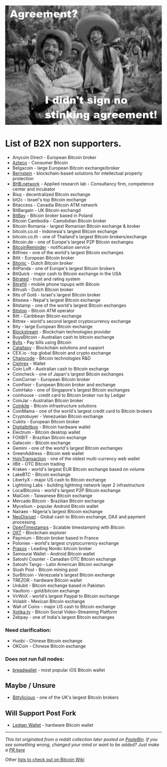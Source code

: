 
![](DG4IEcsUIAAje5w.jpg)

# List of B2X **non** supporters.

- Anycoin Direct - European Bitcoin broker
- [Azteco](https://azte.co) - Consumer Bitcoin
- Belgacoin - large European Bitcoin exchange/broker
- [Bernstein](https://www.bernstein.io) - blockchain-based solutions for intellectual property protection
- [BHB.network](http://bhb.network) - Applied research lab - Consultancy firm, competence center and incubator
- Bisq - decentralized Bitcoin exchange
- bit2c - Israel's top Bitcoin exchange
- Bitaccess - Canadia Bitcoin ATM network
- BitBargain - UK Bitcoin exchangd
- [BitBay](https://twitter.com/BitBayofficial/status/896085144913694720) - Bitcoin broker based in Poland
- Bitcoin Cambodia - Camobdian Bitcoin broker
- Bitcoin Romania - largest Romanian Bitcoin exchange & broker
- bitcoin.co.id - Indonesia's largest Bitcoin exchange
- bitcoin.co.th - one of Thailand's largest Bitcoin brokers/exchange
- Bitcoin.de - one of Europe's largest P2P Bitcoin exchanges
- [BitcoinReminder](https://bitcoinreminder.com/informations/poli/) - notification service
- Bitfinex - one of the world's largest Bitcoin exchanges
- Bitit - European Bitcoin broker
- [Bitonic](https://bitonic.nl/en/news/138/our-position-on-scaling-proposals) - Dutch Bitcoin broker
- BitPanda - one of Europe's largest Bitcoin brokers
- BitQuick - major cash to Bitcoin exchange in the USA
- [Bitrated](https://medium.com/@shesek/why-i-dont-support-the-compromise-efforts-9d73a8cce6be) - trust and rating system
- [Bitrefill](https://twitter.com/bitrefill/status/896300829841510400) - mobile phone topups with Bitcoin
- Bitrush - Dutch Bitcoin broker
- Bits of Gold - Israel's largest Bitcoin broker
- Bitsewa - Nepal's largest Bitcoin exchange
- Bitstamp - one of the world's largest Bitcoin exchanges
- [Bitstop](https://twitter.com/bitstopofficial/status/895317733679669250) - Bitcoin ATM operator
- Bitt - Caribbean Bitcoin exchange
- Bittrex - world's second largest cryptocurrency exchange
- Bity - large European Bitcoin exchange
- [Blockstream](http://blockstream.com) - Blockchain technologies provider
- BuyaBitcoin - Australian cash to bitcoin exchange
- [Bylls](https://twitter.com/francispouliot_/status/895682101911146497) - Pay bills using Bitcoin
- [Catallaxy](http://catallaxy.com) - Blockchain solutions and support
- CEX.io - top global Bitcoin and crypto exchange
- [Chaincode](http://chaincode.com) - Bitcoin technologies R&D
- [Ciphrex](https://twitter.com/ciphrex/status/895161633005346817) - Wallet
- Coin Loft - Australian cash to Bitcoin exchange
- Coincheck - one of Japan's largest Bitcoin exchanges
- CoinCorner - European Bitcoin broker
- Coinfloor - European Bitcoin broker and exchange
- CoinHako - one of Singapore's largest Bitcoin exchanges
- coinhouse - credit card to Bitcoin broker run by Ledger
- CoinJar - Australian Bitcoin broker
- [Coinkite](https://coinkite.com) - Bitcoin infrastructure solutions
- CoinMama - one of the world's largest credit card to Bitcoin brokers
- Cryptobuyer - Venezuelan Bitcoin exchange
- Cubits - European Bitcoin broker
- [Digitalbitbox](http://digitalbitbox.com) - Bitcoin hardware wallet
- Electrum - Bitcoin desktop wallet
- FOXBIT - Brazilian Bitcoin exchange
- Gatecoin - Bitcoin exchange
- Gemini - one of the world's largest Bitcoin exchanges
- GreenAddress - Bitcoin web wallet
- [HolyTransaction](https://holytransaction.com) - one of the oldest multi-currency web wallet
- itBit - OTC Bitcoin trading
- Kraken - world's largest EUR Bitcoin exchange based on volume
- LakeBTC - Bitcoin exchange
- LibertyX - major US cash to Bitcoin exchange
- Lightning Labs - building lightning network layer 2 infrastructure
- LocalBitcoins - world's largest P2P Bitcoin exchange
- MaiCoin - Taiwanese Bitcoin exchange
- Mercado Bitcoin - Brazilian Bitcoin exchange
- Mycelium - popular Android Bitcoin wallet
- Nairaex - Nigeria's largest Bitcoin exchange
- [NeoDisrupt](https://neodisrupt.com) - Global cash to Bitcoin exchange, DAX and payment processing
- [OpenTimestamps](https://opentimestamps.org) - Scalable timestamping with Bitcoin
- [OXT](https://oxt.me) - Blockchain explorer
- Paymium - Bitcoin broker based in France
- Poloniex - world's largest cryptocurrency exchange
- [Prasos](https://twitter.com/technom4ge/status/895679121803685888) - Leading Nordic bitcoin broker
- Samourai Wallet - Android Bitcoin wallet
- Satoshi Counter - Canadian OTC Bitcoin exchange
- Satoshi Tango - Latin American Bitcoin exchange
- Slush Pool - Bitcoin mining pool
- SurBitcoin - Venezuela's largest Bitcoin exchange
- TREZOR - hardware Bitcoin wallet
- Urdubit - Bitcoin exchange based in Pakistan
- Vaultoro - gold/bitcoin exchange
- VirWoX - world's largest Paypal to Bitcoin exchange
- Volabit - Mexican Bitcoin exchange
- Wall of Coins - major US cash to Bitcoin exchange
- [Xotika.tv](https://twitter.com/bitcoinerrorlog/status/895335674471043073) - Bitcoin Social Video-Streaming Platform
- Zebpay - one of India's largest Bitcoin exchanges

### Need clarification:

- Huobi - Chinese Bitcoin exchange
- OKCoin - Chinese Bitcoin exchange

### Does not run full nodes:

- [breadwallet](https://twitter.com/breadwalletapp/status/895368562096955392) - most popular iOS Bitcoin wallet

## Maybe / Unsure

- [Bittylicious](https://twitter.com/Bittylicious_/status/896052556140380160) - one of the UK's largest Bitcoin brokers

## Will Support Post Fork

- [Ledger Wallet](https://twitter.com/BTChip/status/896056752948486148) - hardware Bitcoin wallet

---
*This list originated from a reddit collection later posted on [PasteBin](https://pastebin.com/ek5V1grM).
If you see something wrong, changed your mind or want to be added? Just make a [PR here](https://github.com/nob2x/nob2x/pulls)*

Other [lists to check out on Bitcoin Wiki](https://en.bitcoin.it/wiki/Segwit_support)



